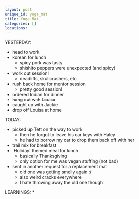```yaml
---
layout: post
unique_id: yoga_mat
title: Yoga Mat
categories: []
locations: 
---
```


YESTERDAY:
* head to work
* korean for lunch
  * spicy pork was tasty
  * shishito peppers were unexpected (and spicy)
* work out session!
  * deadlifts, skullcrushers, etc
* rush back home for mentor session
  * pretty good session!
* ordered Indian for dinner
* hang out with Louisa
* caught up with Jackie
* drop off Louisa at home

TODAY:
* picked up Tett on the way to work
  * then he forgot to leave his car keys with Haley
  * he had to borrow my car to drop them back off with her
* trail mix for breakfast
* 'Holiday' themed meal for lunch
  * basically Thanksgiving
  * only option for me was vegan stuffing (not bad)
* sent in another request for a replacement mat
  * old one was getting smelly again :(
  * also weird cracks everywhere
  * I hate throwing away the old one though

LEARNINGS:
* 
